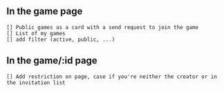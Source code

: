 ## In the game page

    [] Public games as a card with a send request to join the game
    [] List of my games
    [] add filter (active, public, ...)

## In the game/:id page

    [] Add restriction on page, case if you're neither the creator or in the invitation list
